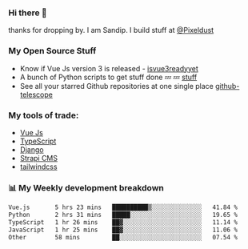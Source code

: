 ### Hi there 👋

thanks for dropping by.
I am Sandip. I build stuff at [@Pixeldust](github.com/pixeldust-in/)

###  **My Open Source Stuff**

 - Know if Vue Js version 3 is released -  [isvue3readyyet](https://github.com/sandiprb/isvue3readyyet)
 - A bunch of Python scripts to get stuff done 💤 💤 [stuff](https://github.com/sandiprb/stuff)
 - See all your starred Github repositories at one single place [github-telescope](https://github.com/sandiprb/github-telescope)



###  **My tools of trade:**
 - [Vue Js](https://github.com/vuejs/vue/)
 - [TypeScript](https://github.com/microsoft/TypeScript)
 - [Django](github.com/django/django)
 - [Strapi CMS](github.com/strapi/strapi)
 - [tailwindcss](https://github.com/tailwindlabs/tailwindcss)


###  📊 **My Weekly development breakdown**
<!--START_SECTION:waka-->

```txt
Vue.js       5 hrs 23 mins   ██████████▒░░░░░░░░░░░░░░   41.84 %
Python       2 hrs 31 mins   █████░░░░░░░░░░░░░░░░░░░░   19.65 %
TypeScript   1 hr 26 mins    ██▓░░░░░░░░░░░░░░░░░░░░░░   11.14 %
JavaScript   1 hr 25 mins    ██▓░░░░░░░░░░░░░░░░░░░░░░   11.06 %
Other        58 mins         ██░░░░░░░░░░░░░░░░░░░░░░░   07.54 %
```

<!--END_SECTION:waka-->
